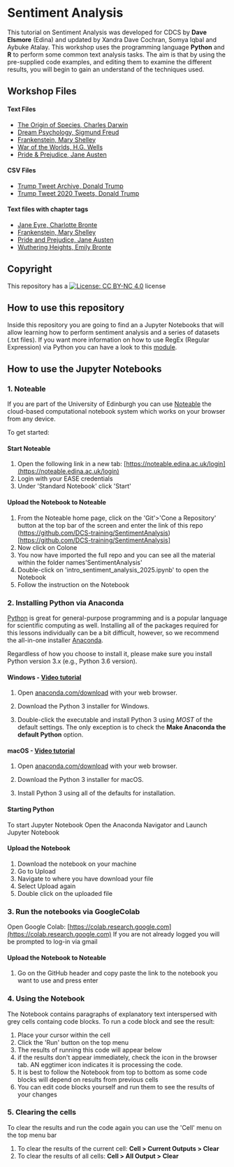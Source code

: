 # Sentiment Analysis

This tutorial on Sentiment Analysis was developed for CDCS by **Dave Elsmore** (Edina) and updated by Xandra Dave Cochran, Somya Iqbal and Aybuke Atalay. 
This workshop uses the programming language **Python** and **R** to perform some common text analysis  tasks. The aim is that by using the pre-supplied code examples, and editing them to examine the different results, you will begin to gain an understand of the techniques used. 
## Workshop Files

#### Text Files
- [The Origin of Species, Charles Darwin](https://raw.githubusercontent.com/DCS-training/SentimentAnalysis/main/darwin-origin.txt)
- [Dream Psychology, Sigmund Freud](https://raw.githubusercontent.com/DCS-training/SentimentAnalysis/main/freud-dreams.txt)
- [Frankenstein, Mary Shelley](https://raw.githubusercontent.com/DCS-training/SentimentAnalysis/main/shelley-frankenstein.txt)
- [War of the Worlds, H.G. Wells](https://raw.githubusercontent.com/DCS-training/SentimentAnalysis/main/wells-war-worlds.txt)
- [Pride & Prejudice, Jane Austen](https://raw.githubusercontent.com/DCS-training/SentimentAnalysis/main/austen-pride-prejudice.txt)

#### CSV Files
- [Trump Tweet Archive, Donald Trump](https://raw.githubusercontent.com/DCS-training/SentimentAnalysis/main/trump-tweet-archive.csv)
- [Trump Tweet 2020 Tweets, Donald Trump](https://raw.githubusercontent.com/DCS-training/SentimentAnalysis/main/trump-tweets-2020.csv)

#### Text files with chapter tags
- [Jane Eyre, Charlotte Bronte](https://raw.githubusercontent.com/DCS-training/SentimentAnalysis/main/bronte-jane-eyre.txt)
- [Frankenstein, Mary Shelley](https://raw.githubusercontent.com/DCS-training/SentimentAnalysis/main/shelley-frankenstein2.txt)
- [Pride and Prejudice, Jane Austen](https://raw.githubusercontent.com/DCS-training/SentimentAnalysis/main/austen-pride.txt)
- [Wuthering Heights, Emily Bronte](https://raw.githubusercontent.com/DCS-training/SentimentAnalysis/main/bronte-wuthering-heights.txt)

## Copyright

This repository has a [![License: CC BY-NC 4.0](https://licensebuttons.net/l/by-nc/4.0/80x15.png)](https://creativecommons.org/licenses/by-nc/4.0/) license

## How to use this repository

Inside this repository you are going to find an a Jupyter Notebooks that will allow learning how to perform sentiment analysis and a series of datasets (.txt files).
If you want more information on how to use RegEx (Regular Expression) via Python you can have a look to this [module](https://www.w3schools.com/python/python_regex.asp).

## How to use the Jupyter Notebooks

### 1. Noteable

If you are part of the University of Edinburgh you can use [Noteable](https://noteable.edina.ac.uk/) the cloud-based computational notebook system which works on your browser from any device.

To get started:

#### Start Noteable
1.  Open the following link in a new tab:  [https://noteable.edina.ac.uk/login](https://noteable.edina.ac.uk/login)
2.  Login with your EASE credentials
3.  Under 'Standard Notebook' click 'Start'
#### Upload the Notebook to Noteable
1.  From the Noteable home page, click on the 'Git'>'Cone a Repository' button at the top bar of the screen and enter the link of this repo (https://github.com/DCS-training/SentimentAnalysis)[https://github.com/DCS-training/SentimentAnalysis]
2.  Now click on Colone
3.  You now have imported the full repo and you can see all the material within the folder names'SentimentAnalysis'
4.  Double-click on 'intro_sentiment_analysis_2025.ipynb' to open the Notebook
5.  Follow the instruction on the Notebook


### 2. Installing Python via Anaconda

[Python][python] is great for general-purpose programming and is a popular language for scientific computing as well. Installing all of the packages required for this lessons individually can be a bit difficult, however, so we recommend the all-in-one installer [Anaconda][anaconda].

Regardless of how you choose to install it, please make sure you install Python version 3.x (e.g., Python 3.6 version). 

#### Windows - [Video tutorial][video-windows]

1. Open [anaconda.com/download][anaconda-dl] with your web browser.

2. Download the Python 3 installer for Windows.

3. Double-click the executable and install Python 3 using _MOST_ of the default settings. The only exception is to check the **Make Anaconda the default Python** option.

#### macOS - [Video tutorial][video-mac]

1. Open [anaconda.com/download][anaconda-dl] with your web browser.

2. Download the Python 3 installer for macOS.

3. Install Python 3 using all of the defaults for installation.

#### Starting Python
To start Jupyter Notebook Open the Anaconda Navigator and Launch Jupyter Notebook
#### Upload the Notebook
1. Download the notebook on your machine
2. Go to Upload
3. Navigate to where you have download your file
4. Select Upload again
5. Double click on the uploaded file 

[anaconda]: https://www.anaconda.com/distribution
[anaconda-dl]: https://www.anaconda.com/download/
[python]: https://python.org
[jupyter]: https://jupyter.org/index.html
[jupyter-install]: https://jupyter.org/install.html
[video-mac]: https://www.youtube.com/watch?v=TcSAln46u9U
[video-windows]: https://www.youtube.com/watch?v=xxQ0mzZ8UvA

### 3. Run the notebooks via GoogleColab

Open Google Colab: [https://colab.research.google.com](https://colab.research.google.com)
If you are not already logged you will be prompted to log-in via gmail
#### Upload the Notebook to Noteable
1. Go on the GitHub header and copy paste the link to the notebook you want to use and press enter

### 4. Using the Notebook
The Notebook contains paragraphs of explanatory text interspersed with grey cells containg code blocks. To run a code block and see the result:

1.  Place your cursor within the cell
2.  Click the 'Run' button on the top menu
4.  The results of running this code will appear below
5.  if the results don't appear immediately, check the icon in the browser tab. AN eggtimer icon indicates it is processing the code.
6.  It is best to follow the Notebook from top to bottom as some code blocks will depend on results from previous cells
7.  You can edit code blocks yourself and run them to see the results of your changes
### 5. Clearing the cells
To clear the results and run the code again you can use the 'Cell' menu on the top menu bar

1.  To clear the results of the current cell:  **Cell > Current Outputs > Clear**
2.  To clear the results of all cells:  **Cell > All Output > Clear**
